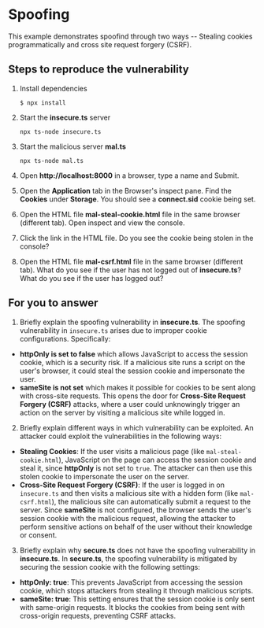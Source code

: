 # Spoofing

This example demonstrates spoofind through two ways -- Stealing cookies programmatically and cross site request forgery (CSRF).

## Steps to reproduce the vulnerability

1. Install dependencies

    `$ npx install`

2. Start the **insecure.ts** server

    `npx ts-node insecure.ts`

3. Start the malicious server **mal.ts**

    `npx ts-node mal.ts`

4. Open __http://localhost:8000__ in a browser, type a name and Submit.

5. Open the __Application__ tab in the Browser's inspect pane. Find the __Cookies__ under __Storage__. You should see a __connect.sid__ cookie being set.

6. Open the HTML file __mal-steal-cookie.html__ file in the same browser (different tab). Open inspect and view the console.

7. Click the link in the HTML file. Do you see the cookie being stolen in the console?

8. Open the HTML file __mal-csrf.html__ file in the same browser (different tab). What do you see if the user has not logged out of **insecure.ts**? What do you see if the user has logged out? 


## For you to answer

1. Briefly explain the spoofing vulnerability in **insecure.ts**.
The spoofing vulnerability in `insecure.ts` arises due to improper cookie configurations. Specifically:

- **httpOnly is set to false** which allows JavaScript to access the session cookie, which is a security risk. If a malicious site runs a script on the user's browser, it could steal the session cookie and impersonate the user.
- **sameSite is not set** which makes it possible for cookies to be sent along with cross-site requests. This opens the door for **Cross-Site Request Forgery (CSRF)** attacks, where a user could unknowingly trigger an action on the server by visiting a malicious site while logged in.

2. Briefly explain different ways in which vulnerability can be exploited.
An attacker could exploit the vulnerabilities in the following ways:
- **Stealing Cookies**: If the user visits a malicious page (like `mal-steal-cookie.html`), JavaScript on the page can access the session cookie and steal it, since **httpOnly** is not set to `true`. The attacker can then use this stolen cookie to impersonate the user on the server.
- **Cross-Site Request Forgery (CSRF)**: If the user is logged in on `insecure.ts` and then visits a malicious site with a hidden form (like `mal-csrf.html`), the malicious site can automatically submit a request to the server. Since **sameSite** is not configured, the browser sends the user's session cookie with the malicious request, allowing the attacker to perform sensitive actions on behalf of the user without their knowledge or consent.

3. Briefly explain why **secure.ts** does not have the spoofing vulnerability in **insecure.ts**.
In **secure.ts**, the spoofing vulnerability is mitigated by securing the session cookie with the following settings:
- **httpOnly: true**: This prevents JavaScript from accessing the session cookie, which stops attackers from stealing it through malicious scripts.
- **sameSite: true**: This setting ensures that the session cookie is only sent with same-origin requests. It blocks the cookies from being sent with cross-origin requests, preventing CSRF attacks.